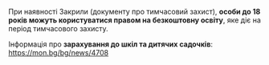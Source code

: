 При наявності Закрили (документу про тимчасовий захист), **особи до 18 років можуть користуватися правом на безкоштовну освіту**, яке діє на період тимчасового захисту. 

Інформація про **зарахування до шкіл та дитячих садочків**: https://mon.bg/bg/news/4708
